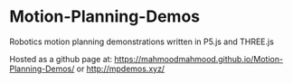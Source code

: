 # Motion-Planning-Demos
 Robotics motion planning demonstrations written in P5.js and THREE.js
 

Hosted as a github page at: https://mahmoodmahmood.github.io/Motion-Planning-Demos/ or http://mpdemos.xyz/
